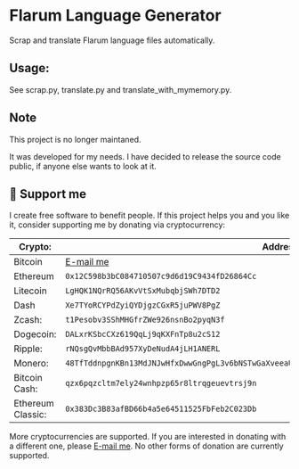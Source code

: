 # Flarum Language Generator

Scrap and translate Flarum language files automatically.

## Usage:

See scrap.py, translate.py and translate_with_mymemory.py.

## Note

This project is no longer maintaned.

It was developed for my needs. I have decided to release the source code public, if anyone else wants to look at it.

## 🎁 Support me

I create free software to benefit people.
If this project helps you and you like it, consider supporting me by donating via cryptocurrency:

<!------------------!------------------------------------------------------------------------------------------------!-->
| Crypto:           | Address:                                                                                          |
|-------------------|---------------------------------------------------------------------------------------------------|
| Bitcoin           | [E-mail me](mailto:me@kevo.link)                                                                  |
| Ethereum          | `0x12C598b3bC084710507c9d6d19C9434fD26864Cc`                                                      |
| Litecoin          | `LgHQK1NQrRQ56AKvVtSxMubqbjSWh7DTD2`                                                              |
| Dash              | `Xe7TYoRCYPdZyiQYDjgzCGxR5juPWV8PgZ`                                                              |
| Zcash:            | `t1Pesobv3SShMHGfrZWe926nsnBo2pyqN3f`                                                             |
| Dogecoin:         | `DALxrKSbcCXz619QqLj9qKXFnTp8u2cS12`                                                              |
| Ripple:           | `rNQsgQvMbbBAd957XyDeNudA4jLH1ANERL`                                                              |
| Monero:           | `48TfTddnpgnKBn13MdJNJwHfxDwwGngPgL3v6bNSTwGaXveeaUWzJcMUVrbWUyDSyPDwEJVoup2gmDuskkcFuNG99zatYFS` |
| Bitcoin Cash:     | `qzx6pqzcltm7ely24wnhpzp65r8ltrqgeuevtrsj9n`                                                      |
| Ethereum Classic: | `0x383Dc3B83afBD66b4a5e64511525FbFeb2C023Db`                                                      |
<!------------------!------------------------------------------------------------------------------------------------!-->

More cryptocurrencies are supported. If you are interested in donating with a different one, please [E-mail me](mailto:me@kevo.link).
No other forms of donation are currently supported.
